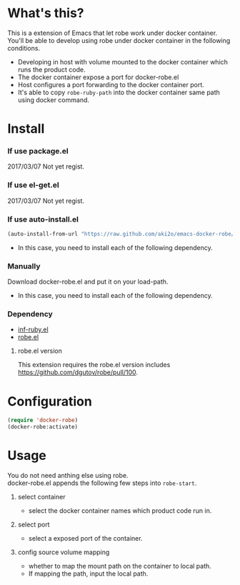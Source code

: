 # What's this?

This is a extension of Emacs that let robe work under docker container.  
You'll be able to develop using robe under docker container in the following conditions.  
-   Developing in host with volume mounted to the docker container which runs the product code.
-   The docker container expose a port for docker-robe.el
-   Host configures a port forwarding to the docker container port.
-   It's able to copy `robe-ruby-path` into the docker container same path using docker command.

# Install

### If use package.el

2017/03/07 Not yet regist.  

### If use el-get.el

2017/03/07 Not yet regist.  

### If use auto-install.el

```lisp
(auto-install-from-url "https://raw.github.com/aki2o/emacs-docker-robe/master/docker-robe.el")
```
-   In this case, you need to install each of the following dependency.

### Manually

Download docker-robe.el and put it on your load-path.  
-   In this case, you need to install each of the following dependency.

### Dependency

-   [inf-ruby.el](https://github.com/nonsequitur/inf-ruby)
-   [robe.el](https://github.com/dgutov/robe)

1.  robe.el version

    This extension requires the robe.el version includes <https://github.com/dgutov/robe/pull/100>.

# Configuration

```lisp
(require 'docker-robe)
(docker-robe:activate)
```

# Usage

You do not need anthing else using robe.  
docker-robe.el appends the following few steps into `robe-start`.  
1.  select container
    -   select the docker container names which product code run in.

2.  select port
    -   select a exposed port of the container.

3.  config source volume mapping
    -   whether to map the mount path on the container to local path.
    -   If mapping the path, input the local path.
